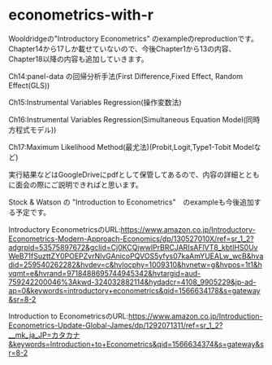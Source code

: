 # econometrics-with-r

Wooldridgeの"Introductory Econometrics" のexampleのreproductionです。
Chapter14から17しか載せていないので、今後Chapter1から13の内容、Chapter18以降の内容も追加していきます。


Ch14:panel-data の回帰分析手法(First Difference,Fixed Effect, Random Effect(GLS))

Ch15:Instrumental Variables Regression(操作変数法)

Ch16:Instrumental Variables Regression(Simultaneous Equation Model(同時方程式モデル))

Ch17:Maximum Likelihood Method(最尤法)(Probit,Logit,Type1-Tobit Modelなど)


実行結果などはGoogleDriveにpdfとして保管してあるので、内容の詳細とともに面会の際にご説明できればと思います。


Stock & Watson の "Introduction to Econometrics"　のexampleも今後追加する予定です。


Introductory EconometricsのURL:https://www.amazon.co.jp/Introductory-Econometrics-Modern-Approach-Economics/dp/130527010X/ref=sr_1_2?adgrpid=53575897672&gclid=Cj0KCQjwwIPrBRCJARIsAFlVT8_kbtIHS0UvWeB71fSuzttZY0POEPZvrNlvGAnicoPQVOS5yfys07kaAmYUEALw_wcB&hvadid=259540262282&hvdev=c&hvlocphy=1009310&hvnetw=g&hvpos=1t1&hvqmt=e&hvrand=9718488695744945342&hvtargid=aud-759242200046%3Akwd-324032882114&hydadcr=4108_9905229&jp-ad-ap=0&keywords=introductory+econometrics&qid=1566634178&s=gateway&sr=8-2

Introduction to EconometricsのURL:https://www.amazon.co.jp/Introduction-Econometrics-Update-Global-James/dp/1292071311/ref=sr_1_2?__mk_ja_JP=カタカナ&keywords=Introduction+to+Econometrics&qid=1566634374&s=gateway&sr=8-2
